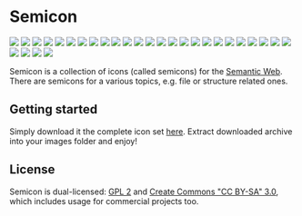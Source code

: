# Semicon

![](https://raw.github.com/k00ni/semicon/master/png/all/graph_plant.png)
![](https://raw.github.com/k00ni/semicon/master/png/all/graph_strings.png)
![](https://raw.github.com/k00ni/semicon/master/png/all/graph_dots.png)
![](https://raw.github.com/k00ni/semicon/master/png/all/document.png)
![](https://raw.github.com/k00ni/semicon/master/png/all/document_pencil.png)
![](https://raw.github.com/k00ni/semicon/master/png/all/rdfxml_document.png)
![](https://raw.github.com/k00ni/semicon/master/png/all/n3_document.png)
![](https://raw.github.com/k00ni/semicon/master/png/all/turtle_document.png)
![](https://raw.github.com/k00ni/semicon/master/png/all/turtle_document2.png)
![](https://raw.github.com/k00ni/semicon/master/png/all/sparql.png)
![](https://raw.github.com/k00ni/semicon/master/png/all/sparql2.png)
![](https://raw.github.com/k00ni/semicon/master/png/all/triplestore.png)
![](https://raw.github.com/k00ni/semicon/master/png/all/triplestore2.png)
![](https://raw.github.com/k00ni/semicon/master/png/all/triplestore3.png)
![](https://raw.github.com/k00ni/semicon/master/png/all/person.png)
![](https://raw.github.com/k00ni/semicon/master/png/all/person2.png)
![](https://raw.github.com/k00ni/semicon/master/png/all/person3.png)
![](https://raw.github.com/k00ni/semicon/master/png/all/person4.png)
![](https://raw.github.com/k00ni/semicon/master/png/all/persons.png)
![](https://raw.github.com/k00ni/semicon/master/png/all/persons2.png)
![](https://raw.github.com/k00ni/semicon/master/png/all/organization.png)
![](https://raw.github.com/k00ni/semicon/master/png/all/organization2.png)
![](https://raw.github.com/k00ni/semicon/master/png/all/bio.png)
![](https://raw.github.com/k00ni/semicon/master/png/all/rdf.png)
![](https://raw.github.com/k00ni/semicon/master/png/all/owl.png)
![](https://raw.github.com/k00ni/semicon/master/png/all/cube.png)
![](https://raw.github.com/k00ni/semicon/master/png/all/dc.png)
![](https://raw.github.com/k00ni/semicon/master/png/all/foaf.png)
![](https://raw.github.com/k00ni/semicon/master/png/all/sioc.png)

Semicon is a collection of icons (called semicons) for the [Semantic Web](http://en.wikipedia.org/wiki/Semantic_Web).
There are semicons for a various topics, e.g. file or structure related ones.

## Getting started

Simply download it the complete icon set [here](https://github.com/k00ni/semicon/downloads). 
Extract downloaded archive into your images folder and enjoy!

## License
Semicon is dual-licensed: [GPL 2](http://www.gnu.org/licenses/gpl-2.0.html) and 
[Create Commons "CC BY-SA" 3.0](http://creativecommons.org/licenses/by-sa/3.0/deed.en_US), 
which includes usage for commercial projects too.

